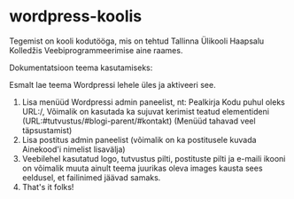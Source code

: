 # wordpress-koolis
Tegemist on kooli kodutööga, mis on tehtud Tallinna Ülikooli Haapsalu Kolledžis Veebiprogrammeerimise aine raames.

Dokumentatsioon teema kasutamiseks:

Esmalt lae teema Wordpressi lehele üles ja aktiveeri see.
1. Lisa menüüd Wordpressi admin paneelist, nt: Pealkirja Kodu puhul oleks URL:/, Võimalik on kasutada ka sujuvat kerimist teatud elementideni (URL:#tutvustus/#blogi-parent/#kontakt) (Menüüd tahavad veel täpsustamist)
2. Lisa postitus admin paneelist (võimalik on ka postitusele kuvada Ainekood'i nimelist lisavälja)
3. Veebilehel kasutatud logo, tutvustus pilti, postituste pilti ja e-maili ikooni on võimalik muuta ainult teema juurikas oleva images kausta sees eeldusel, et failinimed jäävad samaks.
4. That's it folks!
